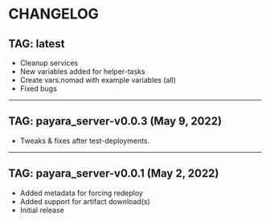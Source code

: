 # CHANGELOG

## TAG: latest
  * Cleanup services
  * New variables added for helper-tasks
  * Create vars.nomad with example variables (all)
  * Fixed bugs
---

## TAG: payara_server-v0.0.3 (May 9, 2022)
  * Tweaks & fixes after test-deployments.
---

## TAG: payara_server-v0.0.1 (May 2, 2022)
  * Added metadata for forcing redeploy
  * Added support for artifact download(s)
  * Initial release
